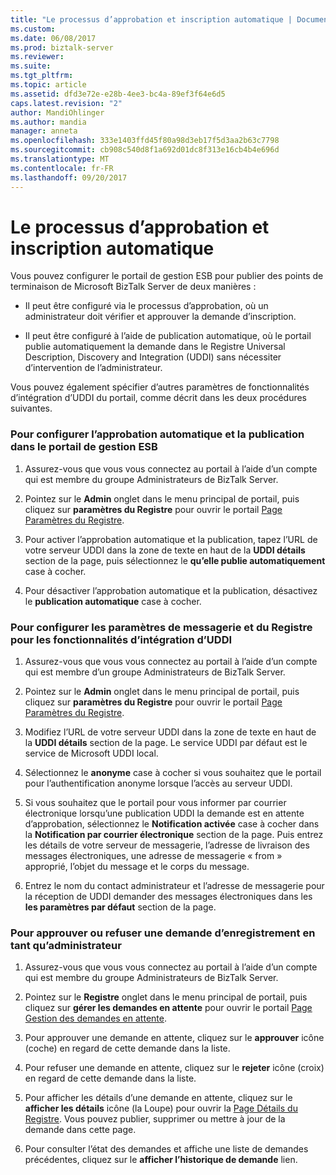 ```yaml
---
title: "Le processus d’approbation et inscription automatique | Documents Microsoft"
ms.custom: 
ms.date: 06/08/2017
ms.prod: biztalk-server
ms.reviewer: 
ms.suite: 
ms.tgt_pltfrm: 
ms.topic: article
ms.assetid: dfd3e72e-e28b-4ee3-bc4a-89ef3f64e6d5
caps.latest.revision: "2"
author: MandiOhlinger
ms.author: mandia
manager: anneta
ms.openlocfilehash: 333e1403ffd45f80a98d3eb17f5d3aa2b63c7798
ms.sourcegitcommit: cb908c540d8f1a692d01dc8f313e16cb4b4e696d
ms.translationtype: MT
ms.contentlocale: fr-FR
ms.lasthandoff: 09/20/2017
---
```

# <a name="the-auto-enlist-and-approval-process"></a>Le processus d’approbation et inscription automatique
Vous pouvez configurer le portail de gestion ESB pour publier des points de terminaison de Microsoft BizTalk Server de deux manières :  
  
-   Il peut être configuré via le processus d’approbation, où un administrateur doit vérifier et approuver la demande d’inscription.  
  
-   Il peut être configuré à l’aide de publication automatique, où le portail publie automatiquement la demande dans le Registre Universal Description, Discovery and Integration (UDDI) sans nécessiter d’intervention de l’administrateur.  
  
 Vous pouvez également spécifier d’autres paramètres de fonctionnalités d’intégration d’UDDI du portail, comme décrit dans les deux procédures suivantes.  
  
### <a name="to-configure-auto-approval-and-publishing-in-the-esb-management-portal"></a>Pour configurer l’approbation automatique et la publication dans le portail de gestion ESB  
  
1.  Assurez-vous que vous vous connectez au portail à l’aide d’un compte qui est membre du groupe Administrateurs de BizTalk Server.  
  
2.  Pointez sur le **Admin** onglet dans le menu principal de portail, puis cliquez sur **paramètres du Registre** pour ouvrir le portail [Page Paramètres du Registre](../esb-toolkit/registry-settings-page.md).  
  
3.  Pour activer l’approbation automatique et la publication, tapez l’URL de votre serveur UDDI dans la zone de texte en haut de la **UDDI détails** section de la page, puis sélectionnez le **qu’elle publie automatiquement** case à cocher.  
  
4.  Pour désactiver l’approbation automatique et la publication, désactivez le **publication automatique** case à cocher.  
  
### <a name="to-configure-e-mail-and-registry-settings-for-the-uddi-integration-features"></a>Pour configurer les paramètres de messagerie et du Registre pour les fonctionnalités d’intégration d’UDDI  
  
1.  Assurez-vous que vous vous connectez au portail à l’aide d’un compte qui est membre d’un groupe Administrateurs de BizTalk Server.  
  
2.  Pointez sur le **Admin** onglet dans le menu principal de portail, puis cliquez sur **paramètres du Registre** pour ouvrir le portail [Page Paramètres du Registre](../esb-toolkit/registry-settings-page.md).  
  
3.  Modifiez l’URL de votre serveur UDDI dans la zone de texte en haut de la **UDDI détails** section de la page. Le service UDDI par défaut est le service de Microsoft UDDI local.  
  
4.  Sélectionnez le **anonyme** case à cocher si vous souhaitez que le portail pour l’authentification anonyme lorsque l’accès au serveur UDDI.  
  
5.  Si vous souhaitez que le portail pour vous informer par courrier électronique lorsqu’une publication UDDI la demande est en attente d’approbation, sélectionnez le **Notification activée** case à cocher dans la **Notification par courrier électronique** section de la page. Puis entrez les détails de votre serveur de messagerie, l’adresse de livraison des messages électroniques, une adresse de messagerie « from » approprié, l’objet du message et le corps du message.  
  
6.  Entrez le nom du contact administrateur et l’adresse de messagerie pour la réception de UDDI demander des messages électroniques dans les **les paramètres par défaut** section de la page.  
  
### <a name="to-approve-or-decline-a-registration-request-as-an-administrator"></a>Pour approuver ou refuser une demande d’enregistrement en tant qu’administrateur  
  
1.  Assurez-vous que vous vous connectez au portail à l’aide d’un compte qui est membre du groupe Administrateurs de BizTalk Server.  
  
2.  Pointez sur le **Registre** onglet dans le menu principal de portail, puis cliquez sur **gérer les demandes en attente** pour ouvrir le portail [Page Gestion des demandes en attente](../esb-toolkit/manage-pending-requests-page.md).  
  
3.  Pour approuver une demande en attente, cliquez sur le **approuver** icône (coche) en regard de cette demande dans la liste.  
  
4.  Pour refuser une demande en attente, cliquez sur le **rejeter** icône (croix) en regard de cette demande dans la liste.  
  
5.  Pour afficher les détails d’une demande en attente, cliquez sur le **afficher les détails** icône (la Loupe) pour ouvrir la [Page Détails du Registre](../esb-toolkit/registry-details-page.md). Vous pouvez publier, supprimer ou mettre à jour de la demande dans cette page.  
  
6.  Pour consulter l’état des demandes et affiche une liste de demandes précédentes, cliquez sur le **afficher l’historique de demande** lien.